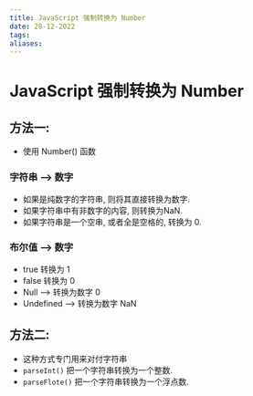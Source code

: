```yaml
---
title: JavaScript 强制转换为 Number
date: 28-12-2022
tags: 
aliases: 
---
```


# JavaScript 强制转换为 Number

## 方法一: 

- 使用 Number() 函数

### 字符串 --> 数字

- 如果是纯数字的字符串, 则将其直接转换为数字.  
- 如果字符串中有非数字的内容, 则转换为NaN.  
- 如果字符串是一个空串, 或者全是空格的, 转换为 0.

### 布尔值 --> 数字

- true 转换为 1
- false 转换为 0
- Null --> 转换为数字 0
- Undefined --> 转换为数字 NaN

## 方法二:

- 这种方式专门用来对付字符串  
- `parseInt()` 把一个字符串转换为一个整数.  
- `parseFlote()` 把一个字符串转换为一个浮点数.